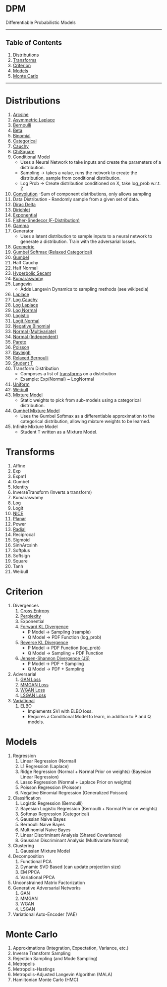 # DPM
Differentiable Probabilistic Models

---

## Table of Contents
1. [Distributions](#distributions)
1. [Transforms](#transforms)
1. [Criterion](#criterion)
1. [Models](#models)
1. [Monte Carlo](#monte_carlo)

---

# Distributions <a name="distributions"></a>
  1. [Arcsine](https://en.wikipedia.org/wiki/Arcsine_distribution)
  1. [Asymmetric Laplace](https://en.wikipedia.org/wiki/Asymmetric_Laplace_distribution)
  1. [Bernoulli](https://en.wikipedia.org/wiki/Bernoulli_distribution)
  1. [Beta](https://en.wikipedia.org/wiki/Beta_distribution)
  1. [Binomial](https://en.wikipedia.org/wiki/Binomial_distribution)
  1. [Categorical](https://en.wikipedia.org/wiki/Categorical_distribution)
  1. [Cauchy](https://en.wikipedia.org/wiki/Cauchy_distribution)
  1. [ChiSquare](https://en.wikipedia.org/wiki/Chi-squared_distribution)
  1. Conditional Model
      * Uses a Neural Network to take inputs and create the parameters of a distribution.
      * Sampling -> takes a value, runs the network to create the distribution,
        sample from conditional distribution.
      * Log Prob -> Create distribution conditioned on X, take log_prob w.r.t. Z
  1. [Convolution](https://en.wikipedia.org/wiki/List_of_convolutions_of_probability_distributions) -Sum of component distributions, only allows sampling
  1. Data Distribution - Randomly sample from a given set of data.
  1. [Dirac Delta](https://en.wikipedia.org/wiki/Dirac_delta_function)
  1. [Dirichlet](https://en.wikipedia.org/wiki/Dirichlet_distribution)
  1. [Exponential](https://en.wikipedia.org/wiki/Exponential_distribution)
  1. [Fisher-Snedecor (F-Distribution)](https://en.wikipedia.org/wiki/F-distribution)
  1. [Gamma](https://en.wikipedia.org/wiki/Gamma_distribution)
  1. Generator
      * Uses a latent distribution to sample inputs to a neural network to
      generate a distribution. Train with the adversarial losses.
  1. [Geometric](https://en.wikipedia.org/wiki/Geometric_distribution)
  1. [Gumbel Softmax (Relaxed Categorical)](https://arxiv.org/abs/1611.01144)
  1. [Gumbel](https://en.wikipedia.org/wiki/Gumbel_distribution)
  1. Half Cauchy
  1. Half Normal
  1. [Hyperbolic Secant](https://en.wikipedia.org/wiki/Hyperbolic_secant_distribution)
  1. [Kumaraswamy](https://en.wikipedia.org/wiki/Kumaraswamy_distribution)
  1. [Langevin](https://en.wikipedia.org/wiki/Metropolis-adjusted_Langevin_algorithm)
      * Adds Langevin Dynamics to sampling methods (see wikipedia)
  1. [Laplace](https://en.wikipedia.org/wiki/Laplace_distribution)
  1. [Log Cauchy](https://en.wikipedia.org/wiki/Log-Cauchy_distribution)
  1. [Log Laplace](https://en.wikipedia.org/wiki/Log-Laplace_distribution)
  1. [Log Normal](https://en.wikipedia.org/wiki/Log-normal_distribution)  
  1. [Logistic](https://en.wikipedia.org/wiki/Logistic_distribution)
  1. [Logit Normal](https://en.wikipedia.org/wiki/Logit-normal_distribution)
  1. [Negative Binomial](https://en.wikipedia.org/wiki/Negative_binomial_distribution)
  1. [Normal (Multivariate)](https://en.wikipedia.org/wiki/Multivariate_normal_distribution)
  1. [Normal (Independent)](https://en.wikipedia.org/wiki/Normal_distribution)
  1. [Pareto](https://en.wikipedia.org/wiki/Pareto_distribution)
  1. [Poisson](https://en.wikipedia.org/wiki/Poisson_distribution)
  1. [Rayleigh](https://en.wikipedia.org/wiki/Rayleigh_distribution)
  1. [Relaxed Bernoulli](https://arxiv.org/abs/1611.00712)
  1. [Student T](https://en.wikipedia.org/wiki/Student%27s_t-distribution)
  1. Transform Distribution
      * Composes a list of [transforms](#transforms) on a distribution
      * Example: Exp(Normal) ~ LogNormal
  1. [Uniform](https://en.wikipedia.org/wiki/Uniform_distribution_(continuous))
  1. [Weibull](https://en.wikipedia.org/wiki/Weibull_distribution)
  1. [Mixture Model](https://en.wikipedia.org/wiki/Mixture_model)
      * Static weights to pick from sub-models using a categorical distribution.
  1. [Gumbel Mixture Model](https://arxiv.org/abs/1611.01144)
      * Uses the Gumbel Softmax as a differentiable approximation to the
      categorical distribution, allowing mixture weights to be learned.
  1. Infinite Mixture Model
      * Student T written as a Mixture Model.

# Transforms <a name="transforms"></a>
  1. Affine
  1. Exp
  1. Expm1
  1. Gumbel
  1. Identity
  1. InverseTransform (Inverts a transform)
  1. Kumaraswamy
  1. Log
  1. Logit
  1. [NICE](https://arxiv.org/pdf/1410.8516.pdf)
  1. [Planar](https://arxiv.org/pdf/1505.05770.pdf)
  1. Power
  1. [Radial](https://arxiv.org/pdf/1505.05770.pdf)
  1. Reciprocal
  1. Sigmoid
  1. SinhArcsinh
  1. Softplus
  1. Softsign
  1. Square
  1. Tanh
  1. Weibull

# Criterion <a name="criterion"></a>
  1. Divergences
      1. [Cross Entropy](https://en.wikipedia.org/wiki/Cross_entropy)
      1. [Perplexity](https://en.wikipedia.org/wiki/Perplexity)
      1. Exponential
      1. [Forward KL Divergence](https://en.wikipedia.org/wiki/Kullback–Leibler_divergence)
          * P Model -> Sampling (rsample)
          * Q Model -> PDF Function (log_prob)
      1. [Reverse KL Divergence](https://en.wikipedia.org/wiki/Kullback–Leibler_divergence)
          * P Model -> PDF Function (log_prob)
          * Q Model -> Sampling + PDF Function
      1. [Jensen-Shannon Divergence (JS)](https://en.wikipedia.org/wiki/Jensen–Shannon_divergence)
          * P Model -> PDF + Sampling
          * Q Model -> PDF + Sampling
  1. Adversarial
      1. [GAN Loss](https://papers.nips.cc/paper/5423-generative-adversarial-nets.pdf)
      1. [MMGAN Loss](https://papers.nips.cc/paper/5423-generative-adversarial-nets.pdf)
      1. [WGAN Loss](https://arxiv.org/pdf/1701.07875.pdf)
      1. [LSGAN Loss](https://arxiv.org/pdf/1611.04076.pdf)
  1. [Variational](https://en.wikipedia.org/wiki/Variational_Bayesian_methods)
      1. ELBO
          * Implements SVI with ELBO loss.
          * Requires a Conditional Model to learn, in addition to P and Q models.

# Models <a name="models"></a>
  1. Regression
      1. Linear Regression (Normal)
      1. L1 Regression (Laplace)
      1. Ridge Regression (Normal + Normal Prior on weights) (Bayesian Linear Regression)
      1. Lasso Regression (Normal + Laplace Prior on weights)
      1. Poisson Regression (Poisson)
      1. Negative Binomial Regression (Generalized Poisson)
  1. Classification
      1. Logistic Regression (Bernoulli)
      1. Bayesian Logistic Regression (Bernoulli + Normal Prior on weights)
      1. Softmax Regression (Categorical)
      1. Gaussian Naive Bayes
      1. Bernoulli Naive Bayes
      1. Multinomial Naive Bayes
      1. Linear Discriminant Analysis (Shared Covariance)
      1. Gaussian Discriminant Analysis (Multivariate Normal)
  1. Clustering
      1. Gaussian Mixture Model
  1. Decomposition
      1. Functional PCA
      1. Dynamic SVD Based (can update projection size)
      1. EM PPCA
      1. Variational PPCA
  1. Unconstrained Matrix Factorization
  1. Generative Adversarial Networks
      1. GAN
      1. MMGAN
      1. WGAN
      1. LSGAN
  1. Variational Auto-Encoder (VAE)

# Monte Carlo <a name="monte_carlo"></a>
  1. Approximations (Integration, Expectation, Variance, etc.)
  1. Inverse Transform Sampling
  1. Rejection Sampling (and Mode Sampling)
  1. Metropolis
  1. Metropolis-Hastings
  1. Metropolis-Adjusted Langevin Algorithm (MALA)
  1. Hamiltonian Monte Carlo (HMC)
